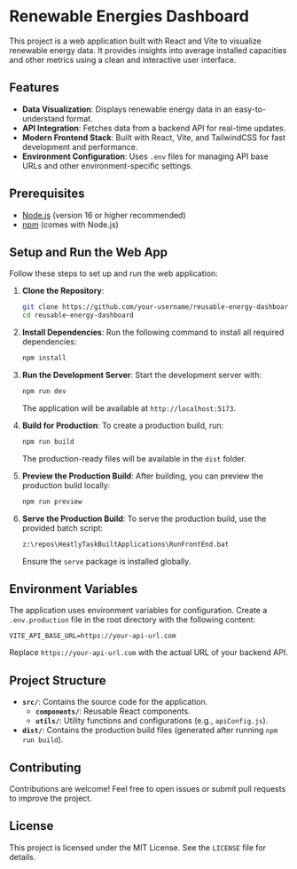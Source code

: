# Renewable Energies Dashboard

This project is a web application built with React and Vite to visualize renewable energy data. It provides insights into average installed capacities and other metrics using a clean and interactive user interface.

## Features

- **Data Visualization**: Displays renewable energy data in an easy-to-understand format.
- **API Integration**: Fetches data from a backend API for real-time updates.
- **Modern Frontend Stack**: Built with React, Vite, and TailwindCSS for fast development and performance.
- **Environment Configuration**: Uses `.env` files for managing API base URLs and other environment-specific settings.

## Prerequisites

- [Node.js](https://nodejs.org/) (version 16 or higher recommended)
- [npm](https://www.npmjs.com/) (comes with Node.js)

## Setup and Run the Web App

Follow these steps to set up and run the web application:

1. **Clone the Repository**:

   ```bash
   git clone https://github.com/your-username/reusable-energy-dashboard.git
   cd reusable-energy-dashboard
   ```

2. **Install Dependencies**:
   Run the following command to install all required dependencies:

   ```bash
   npm install
   ```

3. **Run the Development Server**:
   Start the development server with:

   ```bash
   npm run dev
   ```

   The application will be available at `http://localhost:5173`.

4. **Build for Production**:
   To create a production build, run:

   ```bash
   npm run build
   ```

   The production-ready files will be available in the `dist` folder.

5. **Preview the Production Build**:
   After building, you can preview the production build locally:

   ```bash
   npm run preview
   ```

6. **Serve the Production Build**:
   To serve the production build, use the provided batch script:

   ```bash
   z:\repos\HeatlyTaskBuiltApplications\RunFrontEnd.bat
   ```

   Ensure the `serve` package is installed globally.

## Environment Variables

The application uses environment variables for configuration. Create a `.env.production` file in the root directory with the following content:

```env
VITE_API_BASE_URL=https://your-api-url.com
```

Replace `https://your-api-url.com` with the actual URL of your backend API.

## Project Structure

- **`src/`**: Contains the source code for the application.
  - **`components/`**: Reusable React components.
  - **`utils/`**: Utility functions and configurations (e.g., `apiConfig.js`).
- **`dist/`**: Contains the production build files (generated after running `npm run build`).

## Contributing

Contributions are welcome! Feel free to open issues or submit pull requests to improve the project.

## License

This project is licensed under the MIT License. See the `LICENSE` file for details.
